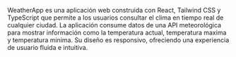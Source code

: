 WeatherApp es una aplicación web construida con React, Tailwind CSS y TypeScript que permite a los usuarios consultar el clima en tiempo real de cualquier ciudad. La aplicación consume datos de una API meteorológica para mostrar información como la temperatura actual, temperatura maxima y temperatura minima. Su diseño es responsivo, ofreciendo una experiencia de usuario fluida e intuitiva.
